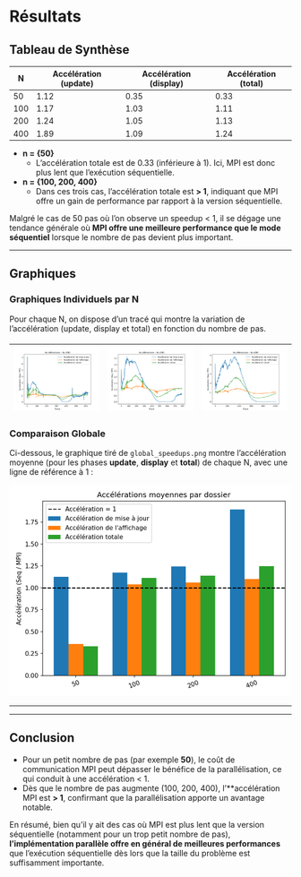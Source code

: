 # Résultats



## Tableau de Synthèse

| N               | Accélération (update) | Accélération (display) | Accélération (total) |
|-----------------------|------------------------|-------------------------|-----------------------|
|    50    | 1.12    | 0.35  | 0.33  |
|    100   | 1.17    | 1.03  | 1.11  |
|    200   | 1.24    | 1.05  | 1.13  |
|    400   | 1.89    | 1.09  | 1.24  |

- **n = {50}**  
  - L’accélération totale est de 0.33 (inférieure à 1). Ici, MPI est donc plus lent que l’exécution séquentielle.
- **n = {100, 200, 400}**  
  - Dans ces trois cas, l’accélération totale est **> 1**, indiquant que MPI offre un gain de performance par rapport à la version séquentielle.

Malgré le cas de 50 pas où l’on observe un speedup < 1, il se dégage une tendance générale où **MPI offre une meilleure performance que le mode séquentiel** lorsque le nombre de pas devient plus important.

---

## Graphiques

### Graphiques Individuels par N

Pour chaque N, on dispose d’un tracé qui montre la variation de l’accélération (update, display et total) en fonction du nombre de pas.

####



![](plot_benchmarkAnalysis_100.png)| ![](plot_benchmarkAnalysis_200.png) | ![](plot_benchmarkAnalysis_400.png)
|---------------------------|---------------------------|---------------------------|


### Comparaison Globale

Ci-dessous, le graphique tiré de `global_speedups.png` montre l’accélération moyenne (pour les phases **update**, **display** et **total**) de chaque N, avec une ligne de référence à 1 :

![Comparaison des accélérations globales](global_speedups.png)

---







---

## Conclusion

- Pour un petit nombre de pas (par exemple **50**), le coût de communication MPI peut dépasser le bénéfice de la parallélisation, ce qui conduit à une accélération < 1.  
- Dès que le nombre de pas augmente (100, 200, 400), l’**accélération MPI est **> 1**, confirmant que la parallélisation apporte un avantage notable.  

En résumé, bien qu’il y ait des cas où MPI est plus lent que la version séquentielle (notamment pour un trop petit nombre de pas), **l’implémentation parallèle offre en général de meilleures performances** que l’exécution séquentielle dès lors que la taille du problème est suffisamment importante.
